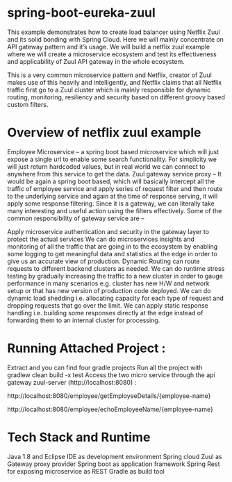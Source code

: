 # spring-boot-eureka-zuul
This example demonstrates how to create load balancer using Netflix Zuul and its solid bonding with Spring Cloud. Here we will mainly concentrate on API gateway pattern and it’s usage. We will build a netflix zuul example where we will create a microservice ecosystem and test its effectiveness and applicability of Zuul API gateway in the whole ecosystem.

This is a very common microservice pattern and Netflix, creator of Zuul makes use of this heavily and intelligently, and Netflix claims that all Netflix traffic first go to a Zuul cluster which is mainly responsible for dynamic routing, monitoring, resiliency and security based on different groovy based custom filters.

# Overview of netflix zuul example

Employee Microservice – a spring boot based microservice which will just expose a single url to enable some search functionality. For simplicity we will just return hardcoded values, but in real world we can connect to anywhere from this service to get the data.
Zuul gateway service proxy – It would be again a spring boot based, which will basically intercept all the traffic of employee service and apply series of request filter and then route to the underlying service and again at the time of response serving, it will apply some response filtering. Since it is a gateway, we can literally take many interesting and useful action using the filters effectively.
Some of the common responsibility of gateway service are –

Apply microservice authentication and security in the gateway layer to protect the actual services
We can do microservices insights and monitoring of all the traffic that are going in to the ecosystem by enabling some logging to get meaningful data and statistics at the edge in order to give us an accurate view of production.
Dynamic Routing can route requests to different backend clusters as needed.
We can do runtime stress testing by gradually increasing the traffic to a new cluster in order to gauge performance in many scenarios e.g. cluster has new H/W and network setup or that has new version of production code deployed.
We can do dynamic load shedding i.e. allocating capacity for each type of request and dropping requests that go over the limit.
We can apply static response handling i.e. building some responses directly at the edge instead of forwarding them to an internal cluster for processing.

# Running Attached Project :

Extract and you can find four gradle projects
Run all the project with gradlew clean build -x test
Access the two micro service through the api gateway zuul-server (http://localhost:8080) :

http://localhost:8080/employee/getEmployeeDetails/{employee-name}

http://localhost:8080/employee/echoEmployeeName/{employee-name}

# Tech Stack and Runtime
Java 1.8 and Eclipse IDE as development environment
Spring cloud Zuul as Gateway proxy provider
Spring boot as application framework
Spring Rest for exposing microservice as REST
Gradle as build tool
